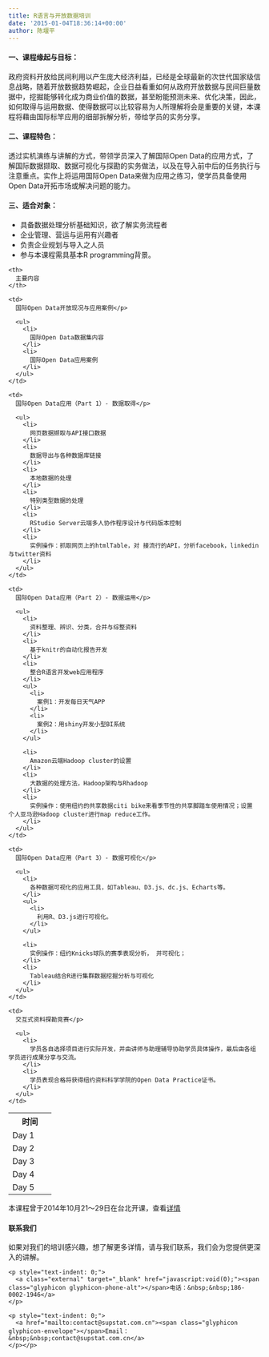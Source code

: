 ```yaml
---
title: R语言与开放数据培训
date: '2015-01-04T18:36:14+00:00'
author: 陈堰平
---
```


#### 一、课程缘起与目标：

政府资料开放给民间利用以产生庞大经济利益，已经是全球最新的次世代国家级信息战略，随着开放数据趋势崛起，企业日益看重如何从政府开放数据与民间巨量数据中，挖掘能够转化成为商业价值的数据，甚至盼能预测未来、优化决策，因此，如何取得与运用数据、使得数据可以比较容易为人所理解将会是重要的关键，本课程将藉由国际标竿应用的细部拆解分析，带给学员的实务分享。

#### 二、课程特色：

透过实机演练与讲解的方式，带领学员深入了解国际Open Data的应用方式，了解国际数据撷取、数据可视化与探勘的实务做法，以及在导入前中后的任务执行与注意重点。实作上将运用国际Open Data来做为应用之练习，使学员具备使用Open Data开拓市场或解决问题的能力。

#### 三、适合对象：

<ul class="normal-text">
  <li>
    具备数据处理分析基础知识，欲了解实务流程者
  </li>
  <li>
    企业管理、营运与运用有兴趣者
  </li>
  <li>
    负责企业规划与导入之人员
  </li>
  <li>
    参与本课程需具基本R programming背景。
  </li>
</ul>

<table class="table table-bordered table-condensed">
  <tr class="success">
    <th width="70">
      时间
    </th>
    
    <th>
      主要内容
    </th>
  </tr>
  
  <tr>
    <td>
      Day 1
    </td>
    
    <td>
      国际Open Data开放现况与应用案例</p> 
      
      <ul>
        <li>
          国际Open Data数据集内容
        </li>
        <li>
          国际Open Data应用案例
        </li>
      </ul>
    </td>
  </tr>
  
  <tr>
    <td>
      Day 2
    </td>
    
    <td>
      国际Open Data应用（Part 1）- 数据取得</p> 
      
      <ul>
        <li>
          网页数据撷取与API接口数据
        </li>
        <li>
          数据导出与各种数据库链接
        </li>
        <li>
          本地数据的处理
        </li>
        <li>
          特别类型数据的处理
        </li>
        <li>
          RStudio Server云端多人协作程序设计与代码版本控制
        </li>
        <li>
          实例操作：抓取网页上的htmlTable，对 接流行的API，分析facebook，linkedin 与twitter资料
        </li>
      </ul>
    </td>
  </tr>
  
  <tr>
    <td>
      Day 3
    </td>
    
    <td>
      国际Open Data应用（Part 2）- 数据运用</p> 
      
      <ul>
        <li>
          资料整理、辨识、分类，合并与综整资料
        </li>
        <li>
          基于knitr的自动化报告开发
        </li>
        <li>
          整合R语言开发web应用程序
        </li>
        <ul>
          <li>
            案例1：开发每日天气APP
          </li>
          <li>
            案例2：用shiny开发小型BI系统
          </li>
        </ul>
        
        <li>
          Amazon云端Hadoop cluster的设置
        </li>
        <li>
          大数据的处理方法，Hadoop架构与Rhadoop
        </li>
        <li>
          实例操作：使用纽约的共享数据citi bike来看季节性的共享脚踏车使用情况；设置 个人亚马逊Hadoop cluster进行map reduce工作。
        </li>
      </ul>
    </td>
  </tr>
  
  <tr>
    <td>
      Day 4
    </td>
    
    <td>
      国际Open Data应用（Part 3）- 数据可视化</p> 
      
      <ul>
        <li>
          各种数据可视化的应用工具，如Tableau、D3.js、dc.js、Echarts等。
        </li>
        <ul>
          <li>
            利用R、D3.js进行可视化。
          </li>
        </ul>
        
        <li>
          实例操作：纽约Knicks球队的赛季表现分析， 并可视化；
        </li>
        <li>
          Tableau结合R进行集群数据挖掘分析与可视化
        </li>
      </ul>
    </td>
  </tr>
  
  <tr>
    <td>
      Day 5
    </td>
    
    <td>
      交互式资料探勘竞赛</p> 
      
      <ul>
        <li>
          学员各自选择项目进行实际开发，并由讲师与助理辅导协助学员具体操作，最后由各组学员进行成果分享与交流。
        </li>
        <li>
          学员表现合格将获得纽约资料科学学院的Open Data Practice证书。
        </li>
      </ul>
    </td>
  </tr>
</table>

<div class="alert alert-info">
  本课程曾于2014年10月21～29日在台北开课，查看<a class="external" target="_blank" href="http://www.iiiedu.org.tw/ites/OD.htm">详情</a>
</div>

#### 联系我们

<div class="row">
  <div class="col-sm-6">
    <p>
      如果对我们的培训感兴趣，想了解更多详情，请与我们联系，我们会为您提供更深入的讲解。
    </p>
    
    <p style="text-indent: 0;">
      <a class="external" target="_blank" href="javascript:void(0);"><span class="glyphicon glyphicon-phone-alt"></span>电话：&nbsp;&nbsp;186-0002-1946</a>
    </p>
    
    <p style="text-indent: 0;">
      <a href="mailto:contact@supstat.com.cn"><span class="glyphicon glyphicon-envelope"></span>Email：&nbsp;&nbsp;contact@supstat.com.cn</a>
    </p></p>
  </div>
  
  <div class="col-sm-6">
  </div>
</div>
